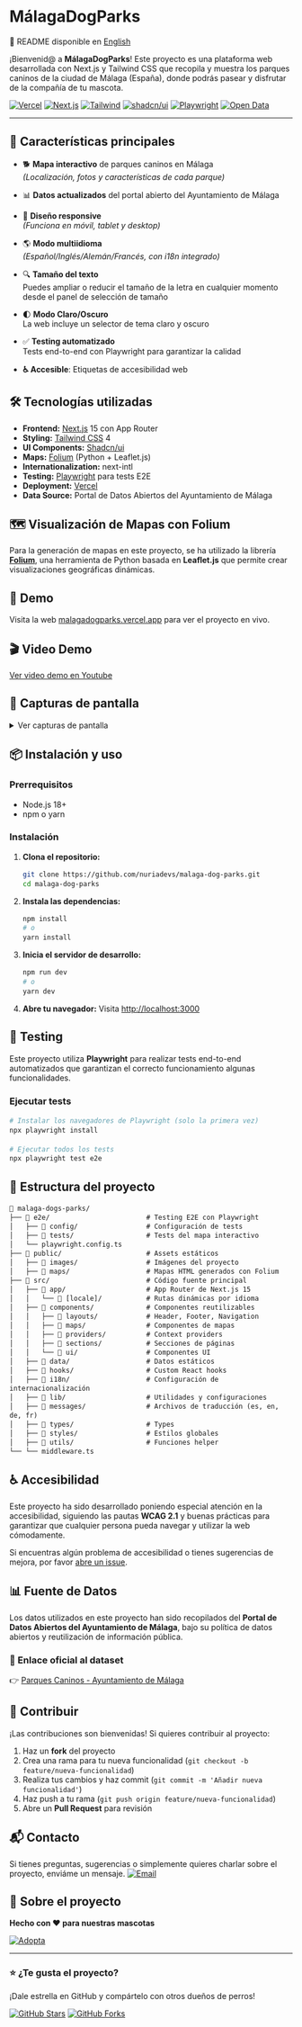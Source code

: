 # MálagaDogParks

📘 README disponible en [English](./README.md)

¡Bienvenid@ a **MálagaDogParks**! Este proyecto es una plataforma web desarrollada con Next.js y Tailwind CSS que recopila y muestra los parques caninos de la ciudad de Málaga (España), donde podrás pasear y disfrutar de la compañía de tu mascota.

[![Vercel](https://img.shields.io/badge/Deploy-Vercel-black?style=for-the-badge&logo=vercel)](https://malaga-dog-parks.vercel.app/) [![Next.js](https://img.shields.io/badge/Next.js-15-000000?style=for-the-badge&logo=next.js)](https://nextjs.org/) [![Tailwind](https://img.shields.io/badge/Tailwind-4-38bdf8?style=for-the-badge&logo=tailwindcss)](https://tailwindcss.com/) [![shadcn/ui](https://img.shields.io/badge/shadcn/ui-000000?style=for-the-badge&logo=react)](https://ui.shadcn.com/) [![Playwright](https://img.shields.io/badge/Playwright-2EAD33?style=for-the-badge&logo=playwright)](https://playwright.dev/) [![Open Data](https://img.shields.io/badge/Data-Open_Government-2B8CC4?style=for-the-badge)](https://datosabiertos.malaga.eu/)

----------

## 🚀 Características principales

-   🐕 **Mapa interactivo** de parques caninos en Málaga  
    _(Localización, fotos y características de cada parque)_
    
-   📊 **Datos actualizados** del portal abierto del Ayuntamiento de Málaga
    
-   📲 **Diseño responsive**  
    _(Funciona en móvil, tablet y desktop)_
    
-   🌎 **Modo multiidioma**  
    _(Español/Inglés/Alemán/Francés, con i18n integrado)_
    
-   🔍 **Tamaño del texto**  
    Puedes ampliar o reducir el tamaño de la letra en cualquier momento desde el panel de selección de tamaño
    
-   🌓 **Modo Claro/Oscuro**  
    La web incluye un selector de tema claro y oscuro
    
-   ✅ **Testing automatizado**  
    Tests end-to-end con Playwright para garantizar la calidad
    
-  **♿ Accesible**: Etiquetas de accesibilidad web
    

## 🛠️ Tecnologías utilizadas

-   **Frontend:** [Next.js](https://nextjs.org/) 15 con App Router
-   **Styling:** [Tailwind CSS](https://tailwindcss.com/) 4
-   **UI Components:** [Shadcn/ui](https://ui.shadcn.com/)
-   **Maps:** [Folium](https://python-visualization.github.io/folium/) (Python + Leaflet.js)
-   **Internationalization:** next-intl
-   **Testing:** [Playwright](https://playwright.dev/) para tests E2E
-   **Deployment:** [Vercel](https://vercel.com/)
-   **Data Source:** Portal de Datos Abiertos del Ayuntamiento de Málaga

## 🗺️ Visualización de Mapas con Folium

Para la generación de mapas en este proyecto, se ha utilizado la librería **[Folium](https://python-visualization.github.io/folium/)**, una herramienta de Python basada en **Leaflet.js** que permite crear visualizaciones geográficas dinámicas.

## 🚀 Demo

Visita la web [malagadogparks.vercel.app](https://malaga-dog-parks.vercel.app/) para ver el proyecto en vivo.

## 🎬 Video Demo

<a href="https://youtu.be/J16aTuQrtns" 
   target="_blank" 
   rel="noopener noreferrer" 
   aria-label="Ver demostración de la aplicación Málaga Dog Parks en YouTube (se abre en nueva pestaña)">
   Ver video demo en Youtube
</a>

## 📱 Capturas de pantalla

<details> <summary>Ver capturas de pantalla</summary>

### 💻 Escritorio

<img src="./public/images/desktop-view.png" alt="Desktop View" width="500" />

### 📱 Tablet

<img src="./public/images/tablet-view.png" alt="Tablet View" width="350" />

### 📱 Móvil

<img src="./public/images/mobile-view.png" alt="Mobile View" width="250" /> </details>

## 📦 Instalación y uso

### Prerrequisitos

-   Node.js 18+
-   npm o yarn

### Instalación

1.  **Clona el repositorio:**
    
    ```bash
    git clone https://github.com/nuriadevs/malaga-dog-parks.git
    cd malaga-dog-parks
    
    ```
    
2.  **Instala las dependencias:**
    
    ```bash
    npm install
    # o
    yarn install
    
    ```
    
3.  **Inicia el servidor de desarrollo:**
    
    ```bash
    npm run dev
    # o
    yarn dev
    
    ```
    
4.  **Abre tu navegador:** Visita [http://localhost:3000](http://localhost:3000/)
    

## 🧪 Testing

Este proyecto utiliza **Playwright** para realizar tests end-to-end automatizados que garantizan el correcto funcionamiento algunas funcionalidades.

### Ejecutar tests

```bash
# Instalar los navegadores de Playwright (solo la primera vez)
npx playwright install

# Ejecutar todos los tests
npx playwright test e2e
```

## 📁 Estructura del proyecto

```plaintext
📁 malaga-dogs-parks/
├── 📁 e2e/                        # Testing E2E con Playwright
│   ├── 📁 config/                 # Configuración de tests
│   ├── 📁 tests/                  # Tests del mapa interactivo
│   └── playwright.config.ts
├── 📁 public/                     # Assets estáticos
│   ├── 📁 images/                 # Imágenes del proyecto
│   ├── 📁 maps/                   # Mapas HTML generados con Folium
├── 📁 src/                        # Código fuente principal
│   ├── 📁 app/                    # App Router de Next.js 15
│   │   └── 📁 [locale]/           # Rutas dinámicas por idioma
│   ├── 📁 components/             # Componentes reutilizables
│   │   ├── 📁 layouts/            # Header, Footer, Navigation
│   │   ├── 📁 maps/               # Componentes de mapas
│   │   ├── 📁 providers/          # Context providers
│   │   ├── 📁 sections/           # Secciones de páginas
│   │   └── 📁 ui/                 # Componentes UI 
│   ├── 📁 data/                   # Datos estáticos
│   ├── 📁 hooks/                  # Custom React hooks
│   ├── 📁 i18n/                   # Configuración de internacionalización
│   ├── 📁 lib/                    # Utilidades y configuraciones
│   ├── 📁 messages/               # Archivos de traducción (es, en, de, fr)
│   ├── 📁 types/                  # Types
│   ├── 📁 styles/                 # Estilos globales
│   ├── 📁 utils/                  # Funciones helper
└── └── middleware.ts
```

## ♿ Accesibilidad

Este proyecto ha sido desarrollado poniendo especial atención en la accesibilidad, siguiendo las pautas **WCAG 2.1** y buenas prácticas para garantizar que cualquier persona pueda navegar y utilizar la web cómodamente. 

Si encuentras algún problema de accesibilidad o tienes sugerencias de mejora, por favor [abre un issue](https://github.com/nuriadevs/malaga-dog-parks/issues).

## 📊 Fuente de Datos

Los datos utilizados en este proyecto han sido recopilados del **Portal de Datos Abiertos del Ayuntamiento de Málaga**, bajo su política de datos abiertos y reutilización de información pública.

### 🔗 Enlace oficial al dataset

👉 [Parques Caninos - Ayuntamiento de Málaga](https://datosabiertos.malaga.eu/dataset/parques-caninos)

## 🤝 Contribuir

¡Las contribuciones son bienvenidas! Si quieres contribuir al proyecto:

1. Haz un **fork** del proyecto  
2. Crea una rama para tu nueva funcionalidad (`git checkout -b feature/nueva-funcionalidad`)  
3. Realiza tus cambios y haz commit (`git commit -m 'Añadir nueva funcionalidad'`)  
4. Haz push a tu rama (`git push origin feature/nueva-funcionalidad`)  
5. Abre un **Pull Request** para revisión  


## 📬 Contacto
Si tienes preguntas, sugerencias o simplemente quieres charlar sobre el proyecto, enviáme un mensaje.
[![Email](https://img.shields.io/badge/Email-D14836?logo=gmail&logoColor=white)](mailto:nuriadevs@gmail.com) 

## 💝 Sobre el proyecto

**Hecho con ❤️ para nuestras mascotas**

[![Adopta](https://img.shields.io/badge/%F0%9F%90%B6-Adopta_no_compres-FF5722?style=flat-square)](https://www.protectoramalaga.com/)

----------

### ⭐ ¿Te gusta el proyecto?

¡Dale estrella en GitHub y compártelo con otros dueños de perros!

[![GitHub Stars](https://img.shields.io/github/stars/nuriadevs/malaga-dog-parks?style=social)](https://github.com/nuriadevs/malaga-dog-parks) [![GitHub Forks](https://img.shields.io/github/forks/nuriadevs/malaga-dog-parks?style=social)](https://github.com/nuriadevs/malaga-dog-parks)